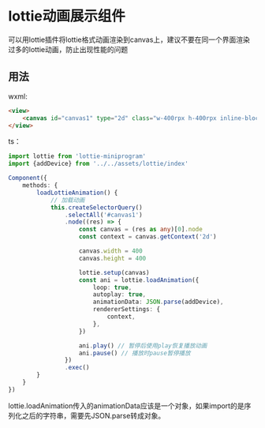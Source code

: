 # lottie动画展示组件

可以用lottie插件将lottie格式动画渲染到canvas上，建议不要在同一个界面渲染过多的lottie动画，防止出现性能的问题

## 用法

wxml:

```html
<view>
    <canvas id="canvas1" type="2d" class="w-400rpx h-400rpx inline-block"></canvas>
</view>
```

ts：

```ts
import lottie from 'lottie-miniprogram'
import {addDevice} from '../../assets/lottie/index'

Component({
    methods: {
        loadLottieAnimation() {
            // 加载动画
            this.createSelectorQuery()
                .selectAll('#canvas1')
                .node((res) => {
                    const canvas = (res as any)[0].node
                    const context = canvas.getContext('2d')

                    canvas.width = 400
                    canvas.height = 400

                    lottie.setup(canvas)
                    const ani = lottie.loadAnimation({
                        loop: true,
                        autoplay: true,
                        animationData: JSON.parse(addDevice),
                        rendererSettings: {
                            context,
                        },
                    })

                    ani.play() // 暂停后使用play恢复播放动画
                    ani.pause() // 播放时pause暂停播放
                })
                .exec()
        }
    }
})
```

lottie.loadAnimation传入的animationData应该是一个对象，如果import的是序列化之后的字符串，需要先JSON.parse转成对象。